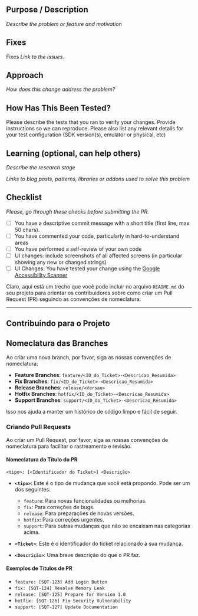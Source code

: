 <!--- Please fill the necessary details below -->
## Purpose / Description
_Describe the problem or feature and motivation_

## Fixes
Fixes _Link to the issues._

## Approach
_How does this change address the problem?_

## How Has This Been Tested?

Please describe the tests that you ran to verify your changes. Provide instructions so we can reproduce. Please also list any relevant details for your test configuration (SDK version(s), emulator or physical, etc)

## Learning (optional, can help others)
_Describe the research stage_

_Links to blog posts, patterns, libraries or addons used to solve this problem_

## Checklist
_Please, go through these checks before submitting the PR._

- [ ] You have a descriptive commit message with a short title (first line, max 50 chars).
- [ ] You have commented your code, particularly in hard-to-understand areas
- [ ] You have performed a self-review of your own code
- [ ] UI changes: include screenshots of all affected screens (in particular showing any new or changed strings)
- [ ] UI Changes: You have tested your change using the [Google Accessibility Scanner](https://play.google.com/store/apps/details?id=com.google.android.apps.accessibility.auditor)

Claro, aqui está um trecho que você pode incluir no arquivo `README.md` do seu projeto para orientar os contribuidores sobre como criar um Pull Request (PR) seguindo as convenções de nomeclatura:

---

## Contribuindo para o Projeto

## Nomeclatura das Branches

Ao criar uma nova branch, por favor, siga as nossas convenções de nomeclatura:

- **Feature Branches**: `feature/<ID_do_Ticket>-<Descricao_Resumida>`
- **Fix Branches**: `fix/<ID_do_Ticket>-<Descricao_Resumida>`
- **Release Branches**: `release/<Versao>`
- **Hotfix Branches**: `hotfix/<ID_do_Ticket>-<Descricao_Resumida>`
- **Support Branches**: `support/<ID_do_Ticket>-<Descricao_Resumida>`

Isso nos ajuda a manter um histórico de código limpo e fácil de seguir.


### Criando Pull Requests

Ao criar um Pull Request, por favor, siga as nossas convenções de nomeclatura para facilitar o rastreamento e revisão.

#### Nomeclatura do Título do PR
```
<tipo>: [<Identificador do Ticket>] <Descrição>
```

- **`<tipo>`**: Este é o tipo de mudança que você está propondo. Pode ser um dos seguintes:
    - `feature`: Para novas funcionalidades ou melhorias.
    - `fix`: Para correções de bugs.
    - `release`: Para preparações de novas versões.
    - `hotfix`: Para correções urgentes.
    - `support`: Para outras mudanças que não se encaixam nas categorias acima.

- **`<Ticket>`**: Este é o identificador do ticket relacionado à sua mudança.

- **`<Descrição>`**: Uma breve descrição do que o PR faz.

#### Exemplos de Títulos de PR

- `feature: [SQT-123] Add Login Button`
- `fix: [SQT-124] Resolve Memory Leak`
- `release: [SQT-125] Prepare for Version 1.0`
- `hotfix: [SQT-126] Fix Security Vulnerability`
- `support: [SQT-127] Update Documentation`

